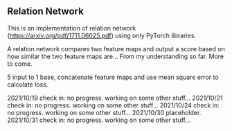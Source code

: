 ## Relation Network

This is an implementation of relation network (https://arxiv.org/pdf/1711.06025.pdf) using only PyTorch libraries.

A relation network compares two feature maps and output a score based on how similar the two feature maps are... From my understanding so far. More to come.

5 input to 1 base, concatenate feature maps and use mean square error to calculate loss.

2021/10/19 check in: no progress. working on some other stuff...
2021/10/21 check in: no progress. working on some other stuff...
2021/10/24 check in: no progress. working on some other stuff...
2021/10/30 placeholder.
2021/10/31 check in: no progress. working on some other stuff...
